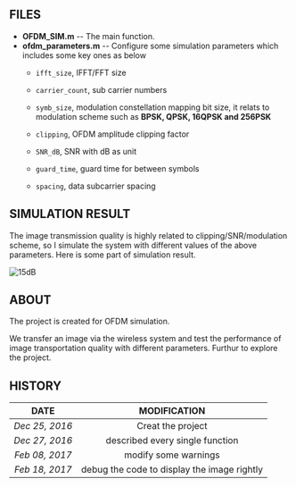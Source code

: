 ## FILES

- **OFDM_SIM.m** --  The main function.
- **ofdm_parameters.m** -- Configure some simulation parameters which includes some key ones as below
  - `ifft_size`, IFFT/FFT size

  - `carrier_count`, sub carrier numbers

  - `symb_size`,  modulation constellation mapping bit size, it relats to modulation scheme such as **BPSK, QPSK, 16QPSK and 256PSK**

  - `clipping`, OFDM amplitude clipping factor

  - `SNR_dB`, SNR with dB as unit

  - `guard_time`, guard time for between symbols

  - `spacing`, data subcarrier spacing

## SIMULATION RESULT

The image transmission quality is highly related to clipping/SNR/modulation scheme, so I simulate the system with different values of the above parameters. Here is some part of simulation result.

![15dB](http://ohgefr15s.bkt.clouddn.com/15.bmp)

## ABOUT

The project is created for OFDM simulation. 

We transfer an image via the wireless system and test the performance of image transportation quality with different parameters. Furthur to explore the project.

## HISTORY

|      DATE      |               MODIFICATION               |
| :------------: | :--------------------------------------: |
| *Dec 25, 2016* |            Creat the project             |
| *Dec 27, 2016* |     described every single function      |
| *Feb 08, 2017* |           modify some warnings           |
| *Feb 18, 2017* | debug the code to display the image rightly |
